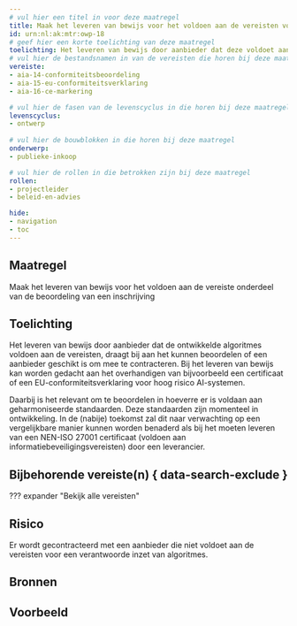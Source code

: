```yaml
---
# vul hier een titel in voor deze maatregel
title: Maak het leveren van bewijs voor het voldoen aan de vereisten voor algoritmes onderdeel van de beoordeling van een inschrijving.
id: urn:nl:ak:mtr:owp-18
# geef hier een korte toelichting van deze maatregel
toelichting: Het leveren van bewijs door aanbieder dat deze voldoet aan de vereisten voor algoritmes draagt bij aan het kunnen beoordelen of een aanbieder geschikt is om mee te contractueren.
# vul hier de bestandsnamen in van de vereisten die horen bij deze maatregel
vereiste: 
- aia-14-conformiteitsbeoordeling
- aia-15-eu-conformiteitsverklaring
- aia-16-ce-markering

# vul hier de fasen van de levenscyclus in die horen bij deze maatregel
levenscyclus: 
- ontwerp
  
# vul hier de bouwblokken in die horen bij deze maatregel
onderwerp: 
- publieke-inkoop

# vul hier de rollen in die betrokken zijn bij deze maatregel
rollen:
- projectleider
- beleid-en-advies

hide:
- navigation
- toc
---
```


<!-- Let op! onderstaande regel met 'tags' niet weghalen! Deze maakt automatisch de knopjes op basis van de metadata  -->
<!-- tags -->

## Maatregel
<!-- Vul hier een omschrijving in van wat deze maatregel inhoudt. -->
 Maak het leveren van bewijs voor het voldoen aan de vereiste onderdeel van de beoordeling van een inschrijving

## Toelichting
<!-- Geef hier een toelichting van deze maatregel -->
Het leveren van bewijs door aanbieder dat de ontwikkelde algoritmes voldoen aan de vereisten, draagt bij aan het kunnen beoordelen of een aanbieder geschikt is om mee te contracteren. Bij het leveren van bewijs kan worden gedacht aan het overhandigen van bijvoorbeeld een certificaat of een EU-conformiteitsverklaring voor hoog risico AI-systemen. 

Daarbij is het relevant om te beoordelen in hoeverre er is voldaan aan geharmoniseerde standaarden. Deze standaarden zijn momenteel in ontwikkeling. In de (nabije) toekomst zal dit naar verwachting op een vergelijkbare manier kunnen worden benaderd als bij het moeten leveren van een NEN-ISO 27001 certificaat (voldoen aan informatiebeveiligingsvereisten) door een leverancier.  

## Bijbehorende vereiste(n) { data-search-exclude }
<!-- Hier volgt een lijst met vereisten op basis van de in de metadata ingevulde vereiste -->

<!-- Let op! onderstaande regel met 'list_vereisten_on_maatregelen_page' niet weghalen! Deze maakt automatisch een lijst van bijbehorende verseisten op basis van de metadata  -->
??? expander "Bekijk alle vereisten"
    <!-- list_vereisten_on_maatregelen_page -->

## Risico 
<!-- vul hier het specifieke risico in dat kan worden gemitigeerd met behulp van deze maatregel -->
Er wordt gecontracteerd met een aanbieder die niet voldoet aan de vereisten voor een verantwoorde inzet van algoritmes. 



## Bronnen 
<!-- Vul hier de relevante bronnen in voor deze maatregel -->     

## Voorbeeld
<!-- Voeg hier een voorbeeld toe, door er bijvoorbeeld naar te verwijzen -->



  
